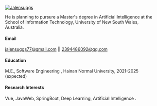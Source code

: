 [![Jalensuggs](https://img.shields.io/badge/Jalensuggs-github-blue?logo=github)](https://github.com/Jalensuggs)

He is planning to pursure a Master's degree in Artificial Intelligence at the School of Information Technology, University of New South Wales, Australia.

#### Email

jalensuggs77@gmail.com      ||       2394486092@qq.com

#### Education

M.E., Software Engineering , Hainan Normal University, 2021-2025 (expected)

#### Research Interests

Vue, JavaWeb, SpringBoot, Deep Learning, Artificial Intelligence .
